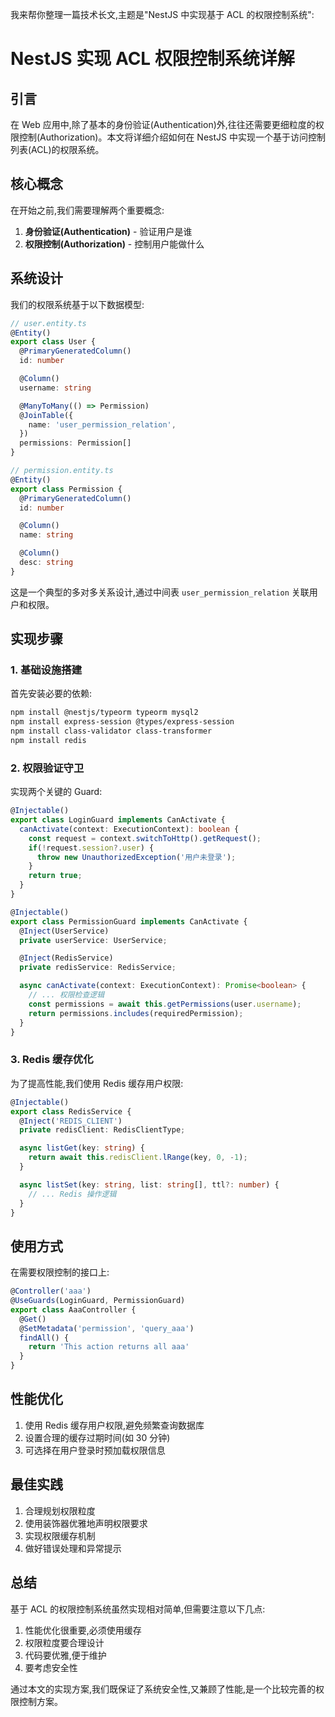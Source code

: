 我来帮你整理一篇技术长文,主题是"NestJS 中实现基于 ACL 的权限控制系统":

# NestJS 实现 ACL 权限控制系统详解

## 引言

在 Web 应用中,除了基本的身份验证(Authentication)外,往往还需要更细粒度的权限控制(Authorization)。本文将详细介绍如何在 NestJS 中实现一个基于访问控制列表(ACL)的权限系统。

## 核心概念

在开始之前,我们需要理解两个重要概念:

1. **身份验证(Authentication)** - 验证用户是谁
2. **权限控制(Authorization)** - 控制用户能做什么

## 系统设计

我们的权限系统基于以下数据模型:

```typescript
// user.entity.ts
@Entity()
export class User {
  @PrimaryGeneratedColumn()
  id: number

  @Column()
  username: string

  @ManyToMany(() => Permission)
  @JoinTable({
    name: 'user_permission_relation',
  })
  permissions: Permission[]
}

// permission.entity.ts
@Entity()
export class Permission {
  @PrimaryGeneratedColumn()
  id: number

  @Column()
  name: string

  @Column()
  desc: string
}
```

这是一个典型的多对多关系设计,通过中间表 `user_permission_relation` 关联用户和权限。

## 实现步骤

### 1. 基础设施搭建

首先安装必要的依赖:

```bash
npm install @nestjs/typeorm typeorm mysql2
npm install express-session @types/express-session
npm install class-validator class-transformer
npm install redis
```

### 2. 权限验证守卫

实现两个关键的 Guard:

```typescript:src/guards/login.guard.ts
@Injectable()
export class LoginGuard implements CanActivate {
  canActivate(context: ExecutionContext): boolean {
    const request = context.switchToHttp().getRequest();
    if(!request.session?.user) {
      throw new UnauthorizedException('用户未登录');
    }
    return true;
  }
}
```

```typescript:src/guards/permission.guard.ts
@Injectable()
export class PermissionGuard implements CanActivate {
  @Inject(UserService)
  private userService: UserService;

  @Inject(RedisService)
  private redisService: RedisService;

  async canActivate(context: ExecutionContext): Promise<boolean> {
    // ... 权限检查逻辑
    const permissions = await this.getPermissions(user.username);
    return permissions.includes(requiredPermission);
  }
}
```

### 3. Redis 缓存优化

为了提高性能,我们使用 Redis 缓存用户权限:

```typescript:src/redis/redis.service.ts
@Injectable()
export class RedisService {
  @Inject('REDIS_CLIENT')
  private redisClient: RedisClientType;

  async listGet(key: string) {
    return await this.redisClient.lRange(key, 0, -1);
  }

  async listSet(key: string, list: string[], ttl?: number) {
    // ... Redis 操作逻辑
  }
}
```

## 使用方式

在需要权限控制的接口上:

```typescript
@Controller('aaa')
@UseGuards(LoginGuard, PermissionGuard)
export class AaaController {
  @Get()
  @SetMetadata('permission', 'query_aaa')
  findAll() {
    return 'This action returns all aaa'
  }
}
```

## 性能优化

1. 使用 Redis 缓存用户权限,避免频繁查询数据库
2. 设置合理的缓存过期时间(如 30 分钟)
3. 可选择在用户登录时预加载权限信息

## 最佳实践

1. 合理规划权限粒度
2. 使用装饰器优雅地声明权限要求
3. 实现权限缓存机制
4. 做好错误处理和异常提示

## 总结

基于 ACL 的权限控制系统虽然实现相对简单,但需要注意以下几点:

1. 性能优化很重要,必须使用缓存
2. 权限粒度要合理设计
3. 代码要优雅,便于维护
4. 要考虑安全性

通过本文的实现方案,我们既保证了系统安全性,又兼顾了性能,是一个比较完善的权限控制方案。
